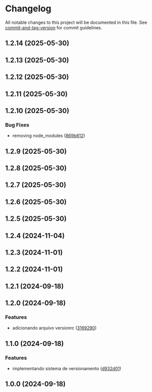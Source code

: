 # Changelog

All notable changes to this project will be documented in this file. See [commit-and-tag-version](https://github.com/absolute-version/commit-and-tag-version) for commit guidelines.

## 1.2.14 (2025-05-30)

## 1.2.13 (2025-05-30)

## 1.2.12 (2025-05-30)

## 1.2.11 (2025-05-30)

## 1.2.10 (2025-05-30)


### Bug Fixes

* removing node_modules ([869b812](https://github.com/toolbox-playground/pipelines-seguranca-exemplo-basico/commit/869b8124ba3ce6235167558936673b2dcbca9a27))

## 1.2.9 (2025-05-30)

## 1.2.8 (2025-05-30)

## 1.2.7 (2025-05-30)

## 1.2.6 (2025-05-30)

## 1.2.5 (2025-05-30)

## 1.2.4 (2024-11-04)

## 1.2.3 (2024-11-01)

## 1.2.2 (2024-11-01)

## 1.2.1 (2024-09-18)

## 1.2.0 (2024-09-18)


### Features

* adicionando arquivo versionrc ([3169290](https://github.com/toolbox-playground/pipelines-seguranca-exemplo-basico/commit/31692906c71d1a70aab9e1426512fe39c8bae98c))

## 1.1.0 (2024-09-18)


### Features

* implementando sistema de versionamento ([d932d01](https://github.com/toolbox-playground/pipelines-seguranca-exemplo-basico/commit/d932d01f0409d297466fe23c484854bc889f88b4))

## 1.0.0 (2024-09-18)
